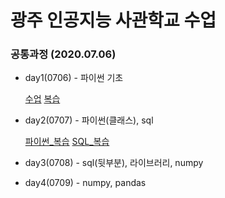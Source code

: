 # 광주 인공지능 사관학교 수업

### 공통과정 (2020.07.06)
* day1(0706) - 파이썬 기초

  [수업](https://github.com/bokyungJ/AI_school/blob/master/0706.ipynb)
  [복습](https://github.com/bokyungJ/AI_school/blob/master/0706_%ED%8C%8C%EC%9D%B4%EC%8D%AC%20%EA%B8%B0%EC%B4%88%EB%B3%B5%EC%8A%B5.ipynb)
* day2(0707) - 파이썬(클래스), sql

  [파이썬_복습]()
  [SQL_복습](https://github.com/bokyungJ/AI_school/blob/master/0707_SQL%EB%B3%B5%EC%8A%B5.ipynb)
* day3(0708) - sql(뒷부분), 라이브러리, numpy
* day4(0709) - numpy, pandas


